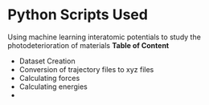 # Python Scripts Used
Using machine learning interatomic potentials to study the photodeterioration of materials
**Table of Content**
  - Dataset Creation
  - Conversion of trajectory files to xyz files
  - Calculating forces 
  - Calculating energies
  - 
